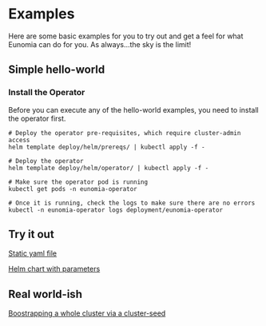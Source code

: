 # Examples

Here are some basic examples for you to try out and get a feel for what Eunomia can do for you. As always...the sky is the limit!

## Simple hello-world

### Install the Operator

Before you can execute any of the hello-world examples, you need to install the operator first.

```shell
# Deploy the operator pre-requisites, which require cluster-admin access
helm template deploy/helm/prereqs/ | kubectl apply -f -

# Deploy the operator
helm template deploy/helm/operator/ | kubectl apply -f -

# Make sure the operator pod is running
kubectl get pods -n eunomia-operator

# Once it is running, check the logs to make sure there are no errors
kubectl -n eunomia-operator logs deployment/eunomia-operator
```
## Try it out

[Static yaml file](hello-world-yaml) 

[Helm chart with parameters](hello-world-helm) 

## Real world-ish

[Boostrapping a whole cluster via a cluster-seed](cluster/README.md)
